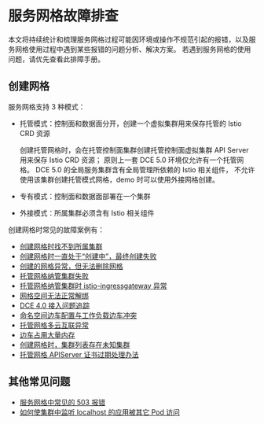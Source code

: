 # 服务网格故障排查

本文将持续统计和梳理服务网格过程可能因环境或操作不规范引起的报错，以及服务网格使用过程中遇到某些报错的问题分析、解决方案。
若遇到服务网格的使用问题，请优先查看此排障手册。

## 创建网格

服务网格支持 3 种模式：

- 托管模式：控制面和数据面分开，创建一个虚拟集群用来保存托管的 Istio CRD 资源

    创建托管网格时，会在托管控制面集群创建托管控制面虚拟集群 API Server 用来保存 Istio CRD 资源；
    原则上一套 DCE 5.0 环境仅允许有一个托管网格。
    DCE 5.0 的全局服务集群含有全局管理所依赖的 Istio 相关组件，
    不允许使用该集群创建托管模式网格，demo 时可以使用外接网格创建。

- 专有模式：控制面和数据面部署在一个集群
- 外接模式：所属集群必须含有 Istio 相关组件

创建网格时常见的故障案例有：

- [创建网格时找不到所属集群](./cannot-find-cluster.md)
- [创建网格时一直处于“创建中”，最终创建失败](./always-in-creating.md)
- [创建的网格异常，但无法删除网格](./failed-to-delete.md)
- [托管网格纳管集群失败](./failed-to-add-cluster.md)
- [托管网格纳管集群时 istio-ingressgateway 异常](./hosted-mesh-errors.md)
- [网格空间无法正常解绑](./mesh-space-cannot-unbind.md)
- [DCE 4.0 接入问题追踪](./dce4.0-issues.md)
- [命名空间边车配置与工作负载边车冲突](./sidecar.md)
- [托管网格多云互联异常](./cluster-interconnect.md)
- [边车占用大量内存](./sidecar-memory-err.md)
- [创建网格时，集群列表存在未知集群](./cluster-already-exist.md)
- [托管网格 APIServer 证书过期处理办法](./hosted-apiserver-cert-expiration.md)

## 其他常见问题

- [服务网格中常见的 503 报错](./503-issue.md)
- [如何使集群中监听 localhost 的应用被其它 Pod 访问](./localhost-by-pod.md)
